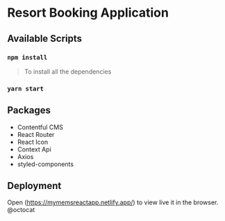 # Resort Booking Application

## Available Scripts

### `npm install`

> To install all the dependencies

### `yarn start`

## Packages

- Contentful CMS
- React Router
- React Icon
- Context Api
- Axios
- styled-components

## Deployment

Open (https://mymemsreactapp.netlify.app/) to view live it in the browser. @octocat
